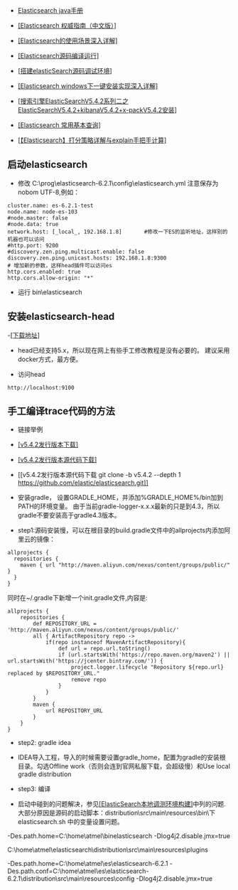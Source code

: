 - [Elasticsearch java手册](https://gitee.com/quanke/elasticsearch-java/)
- [[Elasticsearch 权威指南（中文版）]](https://es.xiaoleilu.com/)
- [[Elasticsearch的使用场景深入详解]](http://blog.csdn.net/laoyang360/article/details/52227541)
- [[Elasticsearch源码编译运行]](http://blog.csdn.net/u014652699/article/details/73639563)
- [[搭建elasticSearch源码调试环境]](http://blog.csdn.net/lyle2000w/article/details/74638363)
- [[Elasticsearch windows下一键安装实现深入详解]](http://blog.csdn.net/laoyang360/article/details/51900235)
- [[搜索引擎ElasticSearchV5.4.2系列二之ElasticSearchV5.4.2+kibanaV5.4.2+x-packV5.4.2安装]](https://www.cnblogs.com/cnmenglang/p/7058292.html)

- [[Elasticsearch 常用基本查询]](https://www.cnblogs.com/sunfie/p/6653778.html)
- [[【Elasticsearch】打分策略详解与explain手把手计算]](http://blog.csdn.net/molong1208/article/details/50623948)


## 启动elasticsearch

- 修改 C:\prog\elasticsearch-6.2.1\config\elasticsearch.yml 注意保存为nobom UTF-8,例如：
```
cluster.name: es-6.2.1-test 
node.name: node-es-103      
#node.master: false
#node.data: true
network.host: [_local_, 192.168.1.8]       #修改一下ES的监听地址，这样别的机器也可以访问
#http.port: 9200          
#discovery.zen.ping.multicast.enable: false   
discovery.zen.ping.unicast.hosts: 192.168.1.8:9300
# 增加新的参数，这样head插件可以访问es
http.cors.enabled: true 
http.cors.allow-origin: "*"
```
- 运行 bin\elasticsearch

## 安装elasticsearch-head
-[[下载地址]](https://github.com/mobz/elasticsearch-head)
- head已经支持5.x，所以现在网上有些手工修改教程是没有必要的。 建议采用docker方式，最方便。

- 访问head
```shell
http://localhost:9100
```

##  手工编译trace代码的方法
- 链接举例
- [[v5.4.2发行版本下载]](https://artifacts.elastic.co/downloads/elasticsearch/elasticsearch-5.4.2.zip)
- [[v5.4.2发行版本源代码下载]](https://codeload.github.com/elastic/elasticsearch/zip/v5.4.2)
- [[v5.4.2发行版本源代码下载 git clone -b v5.4.2 --depth 1 https://github.com/elastic/elasticsearch.git]]


- 安装gradle， 设置GRADLE_HOME，并添加%GRADLE_HOME%/bin加到PATH的环境变量。 由于当前gradle-logger-x.x.x最新的只是到4.3，所以gradle不要安装高于gradle4.3版本。
- step1:源码安装慢，可以在根目录的build.gradle文件中的allprojects内添加阿里云的镜像：
```
allprojects {
  repositories {  
    maven { url "http://maven.aliyun.com/nexus/content/groups/public/" }
  }
}
```
同时在~/.gradle下新增一个init.gradle文件,内容是:
```
allprojects { 
    repositories {
        def REPOSITORY_URL = 'http://maven.aliyun.com/nexus/content/groups/public/'
        all { ArtifactRepository repo ->
            if(repo instanceof MavenArtifactRepository){
                def url = repo.url.toString()
                if (url.startsWith('https://repo.maven.org/maven2') || url.startsWith('https://jcenter.bintray.com/')) {
                    project.logger.lifecycle "Repository ${repo.url} replaced by $REPOSITORY_URL."
                    remove repo
                }
            }
        }
        maven {
            url REPOSITORY_URL
        }
    }  
} 
```


- step2: gradle idea
- IDEA导入工程，导入的时候需要设置gradle_home，配置为gradle的安装根目录。勾选Offline work（否则会连到官网私服下载，会超级慢）和Use local gradle distribution

- step3: 编译

- 启动中碰到的问题解决，参见[[ElasticSearch本地调测环境构建]](https://www.cnblogs.com/hrbeu05/archive/2017/12/02/7954555.html)中列的问题. 大部分原因是源码的启动脚本：distribution\src\main\resources\bin\下elasticsearch.sh 中的变量设置问题。

-Des.path.home=C:\home\atmel\binelasticsearch -Dlog4j2.disable.jmx=true

C:\home\atmel\elasticsearch\distribution\src\main\resources\plugins


-Des.path.home=C:\home\atmel\es\elasticsearch-6.2.1 -Des.path.conf=C:\home\atmel\es\elasticsearch-6.2.1\distribution\src\main\resources\config  -Dlog4j2.disable.jmx=true


